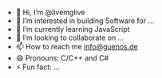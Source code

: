 - 👋 Hi, I’m @livemglive
- 👀 I’m interested in building Software for ...
- 🌱 I’m currently learning JavaScript
- 💞️ I’m looking to collaborate on ...
- 📫 How to reach me info@guenos.de
- 😄 Pronouns: C/C++ and C#
- ⚡ Fun fact: ...

<!---
livemglive/livemglive is a ✨ special ✨ repository because its `README.md` (this file) appears on your GitHub profile.
You can click the Preview link to take a look at your changes.
--->

